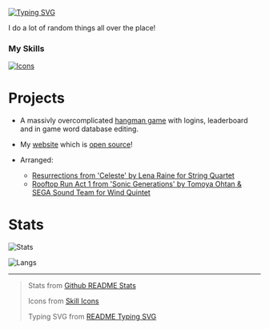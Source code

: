 [![Typing SVG](https://readme-typing-svg.demolab.com?font=Fira+Code&pause=1000&color=BA45FF&random=false&width=435&lines=Atmois)](https://git.io/typing-svg)

I do a lot of random things all over the place!

### My Skills
[![Icons](https://skillicons.dev/icons?i=cpp,cs,py,astro,html,css,md,vscode,godot,git,linux)](https://skillicons.dev)

# Projects

* A massivly overcomplicated [hangman game](https://github.com/Atmois/Hangman) with logins, leaderboard and in game word database editing.

* My [website](https://atmois.com) which is [open source](https://github.com/Atmois/Website)!

* Arranged:

  * [Resurrections from 'Celeste' by Lena Raine for String Quartet](https://ko-fi.com/s/e7e1e9822a)
  * [Rooftop Run Act 1 from 'Sonic Generations' by Tomoya Ohtan & SEGA Sound Team for Wind Quintet](https://ko-fi.com/s/f2444f46ec)

# Stats

![Stats](https://readme-stats-git-main-atmois-projects.vercel.app/api?username=Atmois&show_icons=true&include_all_commits=true&count_private=true&theme=tokyonight&hide=stars)

![Langs](https://readme-stats-git-main-atmois-projects.vercel.app/api/top-langs/?username=atmois&count_weight=0.5&exclude_repo=readme-stats,OldWebsite&theme=tokyonight&layout=pie)

<hr>

> Stats from [Github README Stats](https://github.com/anuraghazra/github-readme-stats)
>
> Icons from [Skill Icons](https://github.com/tandpfun/skill-icons)
>
> Typing SVG from [README Typing SVG](https://github.com/DenverCoder1/readme-typing-svg)
